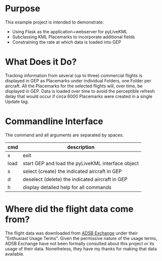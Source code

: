 # Purpose

This example project is intended to demonstrate:
* Using Flask as the application+webserver for pyLiveKML
* Subclassing KML Placemarks to incorporate additional fields
* Constraining the rate at which data is loaded into GEP

# What Does it Do?
Tracking information from several (up to three) commercial flights is displayed in GEP as Placemarks under individual 
Folders, one Folder per aircraft.  All the Placemarks for the selected flights will, over time, be displayed in GEP. 
Data is loaded over time to avoid the perceptible refresh delay that would occur if circa 6000 Placemarks were created 
in a single Update tag.

# Commandline Interface

The command and all arguments are separated by spaces.

| cmd  | description                                       |
| ---- |---------------------------------------------------|
| x    | exit                                              |
| load | start GEP and load the pyLiveKML interface object |
| s    | select (create) the indicated aircraft in GEP     | 
| d    | deselect (delete) the indicated aircraft in GEP   |
| h    | display detailed help for all commands            |

# Where did the flight data come from?

The flight data was downloaded from [ADSB Exchange](https://www.adsbexchange.com/data/) under their "Enthusiast Usage 
Terms".  Given the permissive nature of the usage terms, ADSB Exchange have not been formally consulted about this 
project or its usage of their data. Nonetheless, they have my thanks for making that data available.
